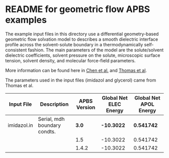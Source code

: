 README for geometric flow APBS examples
=============================

The example input files in this directory use a differential
geometry-based geometric flow solvation model to describes a smooth
dielectric interface profile across the solvent-solute boundary in a
thermodynamically self-consistent fashion.  The main parameters of the
model are the solute/solvent dielectric coefficients, solvent pressure on
the solute, microscopic surface tension, solvent density, and molecular
force-field parameters.

More information can be found here in [Chen et al.](http://www.ncbi.nlm.nih.gov/pubmed/20938489) and [Thomas et
al](http://www.ncbi.nlm.nih.gov/pubmed/23212974).

The parameters used in the input files (imidazol and glycerol) came from Thomas et al.

| Input File  | Description                 | APBS Version     | Global Net ELEC Energy | Global Net APOL Energy |
|-------------|-----------------------------|------------------|------------------------|------------------------|
| imidazol.in | Serial, mdh boundary condts.| **3.0** | **-10.3022** | **0.541742** |
|||1.5|-10.3022|0.541742
|||1.4.2|-10.3022|0.541742
